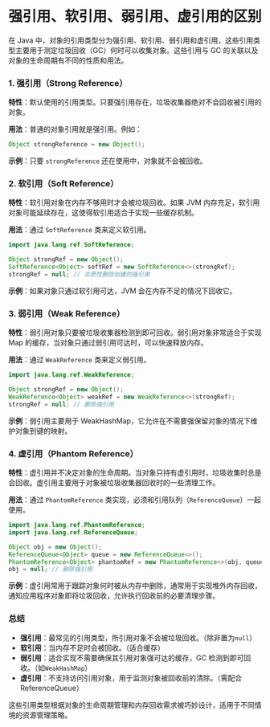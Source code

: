 # 强引用、软引用、弱引用、虚引用的区别

在 Java 中，对象的引用类型分为强引用、软引用、弱引用和虚引用，这些引用类型主要用于测定垃圾回收（GC）何时可以收集对象。这些引用与 GC 的关联以及对象的生命周期有不同的性质和用法。

### 1. 强引用（Strong Reference）

**特性**：默认使用的引用类型。只要强引用存在，垃圾收集器绝对不会回收被引用的对象。

**用法**：普通的对象引用就是强引用。例如：

```java
Object strongReference = new Object();
```

**示例**：只要 `strongReference` 还在使用中，对象就不会被回收。

### 2. 软引用（Soft Reference）

**特性**：软引用对象在内存不够用时才会被垃圾回收。如果 JVM 内存充足，软引用对象可能延续存在，这使得软引用适合于实现一些缓存机制。

**用法**：通过 `SoftReference` 类来定义软引用。

```java
import java.lang.ref.SoftReference;  

Object strongRef = new Object();  
SoftReference<Object> softRef = new SoftReference<>(strongRef);  
strongRef = null; // 志愿性删除创建的强引用
```

**示例**：如果对象只通过软引用可达，JVM 会在内存不足的情况下回收它。

### 3. 弱引用（Weak Reference）

**特性**：弱引用对象只要被垃圾收集器检测到即可回收。弱引用对象非常适合于实现 Map 的缓存，当对象只通过弱引用可达时，可以快速释放内存。

**用法**：通过 `WeakReference` 类来定义弱引用。

```java
import java.lang.ref.WeakReference;  

Object strongRef = new Object();  
WeakReference<Object> weakRef = new WeakReference<>(strongRef);  
strongRef = null; // 删除强引用
```

**示例**：弱引用主要用于 WeakHashMap，它允许在不需要强保留对象的情况下维护对象到键的映射。

### 4. 虚引用（Phantom Reference）

**特性**：虚引用并不决定对象的生命周期。当对象只持有虚引用时，垃圾收集时总是会回收。虚引用主要用于对象被垃圾收集器回收时的一些清理工作。

**用法**：通过 `PhantomReference` 类实现，必须和引用队列（`ReferenceQueue`）一起使用。

```java
import java.lang.ref.PhantomReference;  
import java.lang.ref.ReferenceQueue;  

Object obj = new Object();  
ReferenceQueue<Object> queue = new ReferenceQueue<>();  
PhantomReference<Object> phantomRef = new PhantomReference<>(obj, queue);  
obj = null; // 删除强引用
```

**示例**：虚引用常用于跟踪对象何时被从内存中删除，通常用于实现堆外内存回收，通知应用程序对象即将垃圾回收，允许执行回收前的必要清理步骤。

### 总结

+ **强引用**：最常见的引用类型，所引用对象不会被垃圾回收。（除非置为`null`）
+ **软引用**：当内存不足时会被回收。（适合缓存）
+ **弱引用**：适合实现不需要确保其引用对象强可达的缓存，GC 检测到即可回收。（如`WeakHashMap`）
+ **虚引用**：不支持访问引用对象，用于监测对象被回收前的清除。（需配合ReferenceQueue）

这些引用类型根据对象的生命周期管理和内存回收需求被巧妙设计，适用于不同情境的资源管理策略。
